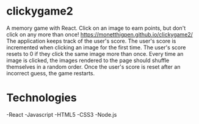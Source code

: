 # clickygame2
A memory game with React.
Click on an image to earn points, but don't click on any more than once!
https://monetthigpen.github.io/clickygame2/
The application keeps track of the user's score. The user's score is incremented when clicking an image for the first time. The user's score resets to 0 if they click the same image more than once.
Every time an image is clicked, the images rendered to the page should shuffle themselves in a random order.
Once the user's score is reset after an incorrect guess, the game restarts.

# Technologies
-React
-Javascript
-HTML5
-CSS3
-Node.js
